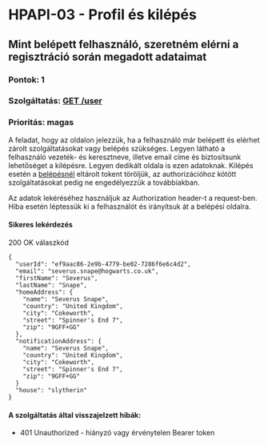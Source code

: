 # HPAPI-03 - Profil és kilépés

## Mint belépett felhasználó, szeretném elérni a regisztráció során megadott adataimat

### Pontok: 1
### Szolgáltatás: [GET /user](http://localhost:5000/api-doc#/Users/AuthController_getProfile)
### Prioritás: magas

A feladat, hogy az oldalon jelezzük, ha a felhasználó már belépett és elérhet zárolt szolgáltatásokat vagy belépés szükséges. Legyen látható a felhasználó vezeték- és keresztneve, illetve email címe és biztosítsunk lehetőséget a kilépésre. Legyen dedikált oldala is ezen adatoknak.
Kilépés esetén a [belépésnél](./HPAPI-01.md) eltárolt tokent töröljük, az authorizációhoz kötött szolgáltatásokat pedig ne engedélyezzük a továbbiakban.  

Az adatok lekéréséhez használjuk az Authorization header-t a request-ben. Hiba esetén léptessük ki a felhasználót és irányítsuk át a belépési oldalra.

#### Sikeres lekérdezés
200 OK válaszkód
```
{
  "userId": "ef9aac86-2e9b-4779-be02-7286f6e6c4d2",
  "email": "severus.snape@hogwarts.co.uk",
  "firstName": "Severus",
  "lastName": "Snape",
  "homeAddress": {
    "name": "Severus Snape",
    "country": "United Kingdom",
    "city": "Cokeworth",
    "street": "Spinner's End 7",
    "zip": "9GFF+GG"
  },
  "notificationAddress": {
    "name": "Severus Snape",
    "country": "United Kingdom",
    "city": "Cokeworth",
    "street": "Spinner's End 7",
    "zip": "9GFF+GG"
  }
  "house": "slytherin"
}
```

#### A szolgáltatás által visszajelzett hibák:
- 401 Unauthorized - hiányzó vagy érvénytelen Bearer token